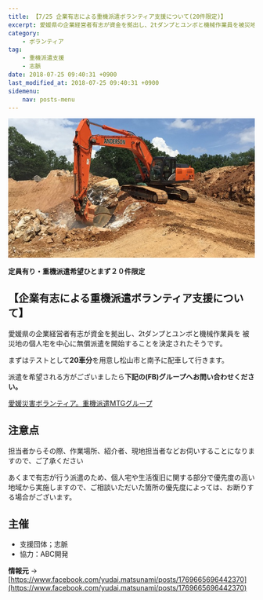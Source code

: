 ```yaml
---
title: 【7/25 企業有志による重機派遣ボランティア支援について(20件限定)】
excerpt: 愛媛県の企業経営者有志が資金を拠出し、2tダンプとユンボと機械作業員を被災地の個人宅を中心に無償派遣を開始することを決定されたそうです。
category:
    - ボランティア
tag:
    - 重機派遣支援
    - 志脈
date: 2018-07-25 09:40:31 +0900
last_modified_at: 2018-07-25 09:40:31 +0900 
sidemenu:
    nav: posts-menu
---
```

![重機派遣](/assets/images/construction-2237519_640.jpg)

**定員有り・重機派遣希望ひとまず２０件限定**

## 【企業有志による重機派遣ボランティア支援について】

愛媛県の企業経営者有志が資金を拠出し、2tダンプとユンボと機械作業員を
被災地の個人宅を中心に無償派遣を開始することを決定されたそうです。

まずはテストとして**20車分**を用意し松山市と南予に配車して行きます。

派遣を希望される方がございましたら**下記の(FB)グループへお問い合わせください。**

[愛媛災害ボランティア。重機派遣MTGグループ](https://www.facebook.com/groups/673867046300545/)

## 注意点

<div class='notice--primary'>
担当者からその際、作業場所、紹介者、現地担当者などお伺いすることになりますので、ご了承ください

あくまで有志が行う派遣のため、個人宅や生活復旧に関する部分で優先度の高い地域から実施しますので、ご相談いただいた箇所の優先度によっては、お断りする場合がございます。
</div>

## 主催
- 支援団体；志脈
- 協力：ABC開発

**情報元** -> [https://www.facebook.com/yudai.matsunami/posts/1769665696442370](https://www.facebook.com/yudai.matsunami/posts/1769665696442370)
